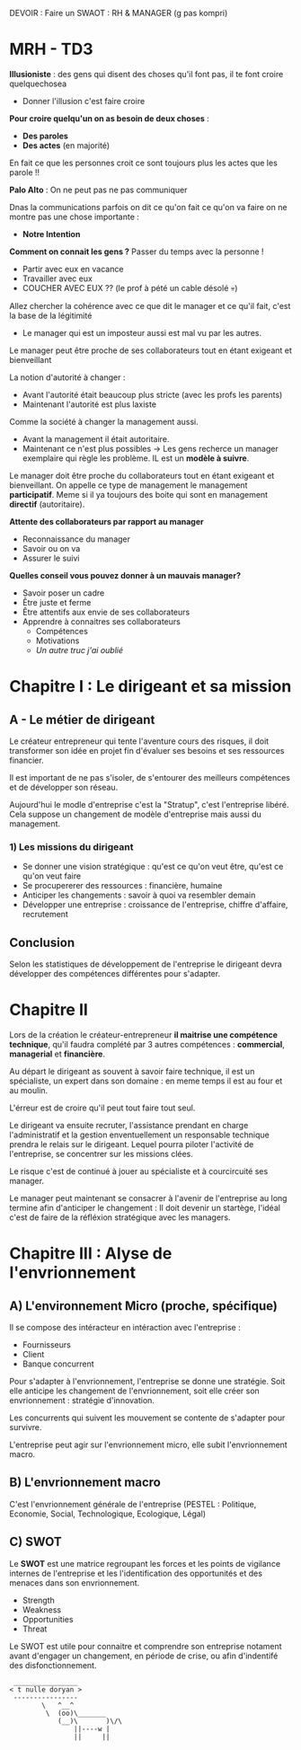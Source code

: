 DEVOIR : Faire un SWAOT : RH & MANAGER (g pas kompri)

# MRH - TD3

**Illusioniste** : des gens qui disent des choses qu'il font pas, il te font croire quelquechosea
- Donner l'illusion c'est faire croire


**Pour croire quelqu'un on as besoin de deux choses** : 
- **Des paroles**
- **Des actes** (en majorité)

En fait ce que les personnes croit ce sont toujours plus les actes que les parole !!


**Palo Alto** : On ne peut pas ne pas communiquer


Dnas la communications parfois on dit ce qu'on fait ce qu'on va faire on ne montre pas une chose importante : 
- **Notre Intention**


**Comment on connait les gens ?**
Passer du temps avec la personne !
- Partir avec eux en vacance 
- Travailler avec eux
- COUCHER AVEC EUX ?? (le prof à pété un cable désolé 💀)


Allez chercher la cohérence avec ce que dit le manager et ce qu'il fait, c'est la base de la légitimité
- Le manager qui est un imposteur aussi est mal vu par les autres.

Le manager peut être proche de ses collaborateurs tout en étant exigeant et bienveillant



La notion d'autorité à changer : 
- Avant l'autorité était beaucoup plus stricte (avec les profs les parents)
- Maintenant l'autorité est plus laxiste

Comme la société à changer la management aussi.
- Avant la management il était autoritaire.
- Maintenant ce n'est plus possibles -> Les gens recherce un manager exemplaire qui règle les problème. IL est un **modèle à suivre**.


Le manager doit être proche du collaborateurs tout en étant exigeant et bienveillant. On appelle ce type de management le management **participatif**. Meme si il ya toujours des boite qui sont en management **directif** (autoritaire).


**Attente des collaborateurs par rapport au manager**
- Reconnaissance du manager
- Savoir ou on va 
- Assurer le suivi


**Quelles conseil vous pouvez donner à un mauvais manager?**
- Savoir poser un cadre
- Être juste et ferme
- Être attentifs aux envie de ses collaborateurs
- Apprendre à connaitres ses collaborateurs
  - Compétences
  - Motivations
  - *Un autre truc j'ai oublié*



# Chapitre I : Le dirigeant et sa mission

## A - Le métier de dirigeant

Le créateur entrepreneur qui tente l'aventure cours des risques, il doit transformer son idée en projet fin d'évaluer ses besoins et ses ressources financier.

Il est important de ne pas s'isoler, de s'entourer des meilleurs compétences et de développer son réseau.

Aujourd'hui le modle d'entreprise c'est la "Stratup", c'est l'entreprise libéré. Cela suppose un changement de modèle d'entreprise mais aussi du management.


### 1) Les missions du dirigeant

- Se donner une vision stratégique : qu'est ce qu'on veut être, qu'est ce qu'on veut faire
- Se procupererer des ressources : financière, humaine
- Anticiper les changements : savoir à quoi va resembler demain
- Développer une entreprise : croissance de l'entreprise, chiffre d'affaire, recrutement


## Conclusion

Selon les statistiques de développement de l'entreprise le dirigeant devra développer des compétences différentes pour s'adapter.


# Chapitre II 

Lors de la création le créateur-entrepreneur **il maitrise une compétence technique**, qu'il faudra complété par 3 autres compétences : **commercial**, **managerial** et **financière**.

Au départ le dirigeant as souvent à savoir faire technique, il est un spécialiste, un expert dans son domaine : en meme temps il est au four et au moulin.

L'érreur est de croire qu'il peut tout faire tout seul.


Le dirigeant va ensuite recruter, l'assistance prendant en charge l'administratif et la gestion enventuellement un responsable technique prendra le relais sur le dirigeant. Lequel pourra piloter l'activité de l'entreprise, se concentrer sur les missions clées.

Le risque c'est de continué à jouer au spécialiste et à courcircuité ses manager.

Le manager peut maintenant se consacrer à l'avenir de l'entreprise au long termine afin d'anticiper le changement : Il doit devenir un startège, l'idéal c'est de faire de la réfléxion stratégique avec les managers.

# Chapitre III  : Alyse de l'envrionnement

## A) L'environnement Micro (proche, spécifique)

Il se compose des intéracteur en intéraction avec l'entreprise : 
- Fournisseurs
- Client
- Banque concurrent

Pour s'adapter à l'envrionnement, l'entreprise se donne une stratégie. Soit elle anticipe les changement de l'envrionnement, soit elle créer son envrionnement : stratégie d'innovation.

Les concurrents qui suivent les mouvement se contente de s'adapter pour survivre.

L'entreprise peut agir sur l'envrionnement micro, elle subit l'envrionnement macro.

## B) L'envrionnement macro

C'est l'envrionnement générale de l'entreprise (PESTEL : Politique, Economie, Social, Technologique, Ecologique, Légal)

## C) SWOT

Le **SWOT** est une matrice regroupant les forces et les points de vigilance internes de l'entreprise et les l'identification des opportunités et des menaces dans son envrionnement.
- Strength
- Weakness
- Opportunities
- Threat


Le SWOT est utile pour connaitre et comprendre son entreprise notament avant d'engager un changement, en période de crise, ou afin d'indentifé des disfonctionnement.

```
 ________________
< t nulle doryan >
 ----------------
        \   ^__^
         \  (oo)\_______
            (__)\       )\/\
                ||----w |
                ||     ||
```

